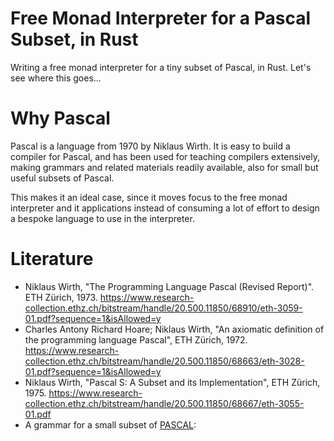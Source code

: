 # Free Monad Interpreter for a Pascal Subset, in Rust
Writing a free monad interpreter for a tiny subset of Pascal, in Rust.
Let's see where this goes...


# Why Pascal
Pascal is a language from 1970 by Niklaus Wirth. 
It is easy to build a compiler for Pascal, and has been used for teaching compilers extensively,
making grammars and related materials readily available, also for small but useful subsets of Pascal.

This makes it an ideal case, since it moves focus to the free monad interpreter and it applications
instead of consuming a lot of effort to design a bespoke language to use in the interpreter.

# Literature
- Niklaus Wirth, "The Programming Language Pascal (Revised Report)". ETH Zürich, 1973. https://www.research-collection.ethz.ch/bitstream/handle/20.500.11850/68910/eth-3059-01.pdf?sequence=1&isAllowed=y
- Charles Antony Richard Hoare; Niklaus Wirth, "An axiomatic definition of the programming language Pascal", ETH Zürich, 1972. https://www.research-collection.ethz.ch/bitstream/handle/20.500.11850/68663/eth-3028-01.pdf?sequence=1&isAllowed=y
- Niklaus Wirth, "Pascal S: A Subset and its Implementation", ETH Zürich, 1975. https://www.research-collection.ethz.ch/bitstream/handle/20.500.11850/68667/eth-3055-01.pdf
- A grammar for a small subset of [PASCAL](https://www2.seas.gwu.edu/~hchoi/teaching/cs160d/pascal.pdf):
